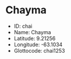 # Chayma

* ID: chai 
* Name: Chayma 
* Latitude: 9.21256 
* Longitude: -63.1034 
* Glottocode: chai1253